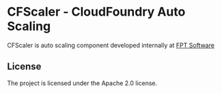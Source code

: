 # CFScaler - CloudFoundry Auto Scaling
CFScaler is auto scaling component developed internally at [FPT Software](https://www.fpt-software.com)


## License

The project is licensed under the Apache 2.0 license.
